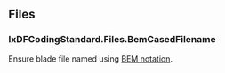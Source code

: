 ## Files

### IxDFCodingStandard.Files.BemCasedFilename
Ensure blade file named using [BEM notation](https://getbem.com/introduction/).
